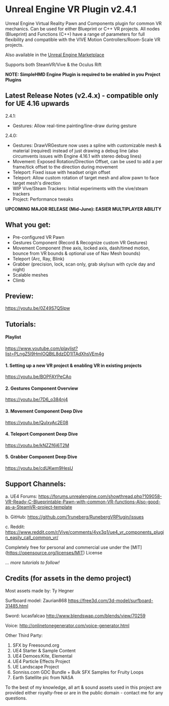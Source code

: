 # Unreal Engine VR Plugin v2.4.1

Unreal Engine Virtual Reality Pawn and Components plugin for common VR mechanics. Can be used for either Blueprint or C++ VR projects. All nodes (Blueprint) and Functions (C++) have a range of parameters for full flexibility and compatible with the VIVE Motion Controllers/Room-Scale VR projects. 

Also available in the [Unreal Engine Marketplace](https://www.unrealengine.com/marketplace/vr-pawn-components-plugin)

Supports both SteamVR/Vive & the Oculus Rift

**NOTE: SimpleHMD Engine Plugin is required to be enabled in you Project Plugins**

## Latest Release Notes (v2.4.x) - compatible only for UE 4.16 upwards
2.4.1:
 - Gestures: Allow real-time painting/line-draw during gesture

2.4.0:
 - Gestures: DrawVRGesture now uses a spline with customizable mesh & material (required) instead of just drawing a debug line (also circumvents issues with Engine 4.16.1 with stereo debug lines)
 - Movement: Exposed Rotation/Direction Offset, can be used to add a per frame/tick offset to the direction during movement
 - Teleport: Fixed issue with headset origin offset
 - Teleport: Allow custom rotation of target mesh and allow pawn to face target mesh's direction
 - WIP Vive/Steam Trackers: Initial experiments with the vive/steam trackers
 - Project: Performance tweaks


**UPCOMING MAJOR RELEASE (Mid-June): EASIER MULTIPLAYER ABILITY**

## What you get:
  - Pre-configured VR Pawn
  - Gestures Component (Record & Recognize custom VR Gestures)
  - Movement Component (free axis, locked axis, dash/timed motion, bounce from VR bounds & optional use of Nav Mesh bounds)
  - Teleport (Arc, Ray, Blink)
  - Grabber (precision, lock, scan only, grab sky/sun with cycle day and night)
  - Scalable meshes
  - Climb

## Preview:
https://youtu.be/0Z49S7Q5lpw

## Tutorials:

#### Playlist
https://www.youtube.com/playlist?list=PLngZ5l9HmlOQBtL8dzDD1lTAdXhsVEm4g

#### 1. Setting up a new VR project & enabling VR in existing projects
https://youtu.be/BOPFAYPeCAo

#### 2. Gestures Component Overview
https://youtu.be/7D6_o384nj4

#### 3. Movement Component Deep Dive
https://youtu.be/QulxyAc2E08

#### 4. Teleport Component Deep Dive
https://youtu.be/kNZZf6j6T2M

#### 5. Grabber Component Deep Dive
https://youtu.be/cdUKwm9HesU

## Support Channels:
a. UE4 Forums: 
https://forums.unrealengine.com/showthread.php?109058-VR-Ready-C-Blueprintable-Pawn-with-common-VR-functions-Also-good-as-a-SteamVR-project-template

b. GitHub:
https://github.com/1runeberg/RunebergVRPlugin/issues

c. Reddit:
https://www.reddit.com/r/Vive/comments/4yx3q1/ue4_vr_components_plugin_easily_call_common_vr/


Completely free for personal and commercial use under the [MIT] (https://opensource.org/licenses/MIT) License

*... more tutorials to follow!*


## Credits (for assets in the demo project)

Most assets made by:
Ty Hegner

Surfboard model:
Zaurian868
https://free3d.com/3d-model/surfboard-31485.html

Sword:
lucasfalcao
http://www.blendswap.com/blends/view/70259

Voice:
http://onlinetonegenerator.com/voice-generator.html

Other Third Party:

1. SFX by Freesound.org
2. UE4 Starter & Sample Content
3. UE4 Demoes:Kite, Elemental
4. UE4 Particle Effects Project
5. UE Landscape Project
6. Sonniss.com GDC Bundle + Bulk SFX Samples for Fruity Loops
7. Earth Satellite pic from NASA

To the best of my knowledge, all art & sound assets used in this project are provided either royalty-free or are in the public domain - contact me for any questions.

